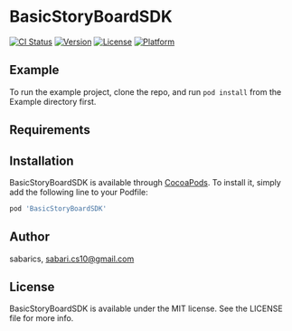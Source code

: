 # BasicStoryBoardSDK

[![CI Status](https://img.shields.io/travis/sabarics/BasicStoryBoardSDK.svg?style=flat)](https://travis-ci.org/sabarics/BasicStoryBoardSDK)
[![Version](https://img.shields.io/cocoapods/v/BasicStoryBoardSDK.svg?style=flat)](https://cocoapods.org/pods/BasicStoryBoardSDK)
[![License](https://img.shields.io/cocoapods/l/BasicStoryBoardSDK.svg?style=flat)](https://cocoapods.org/pods/BasicStoryBoardSDK)
[![Platform](https://img.shields.io/cocoapods/p/BasicStoryBoardSDK.svg?style=flat)](https://cocoapods.org/pods/BasicStoryBoardSDK)

## Example

To run the example project, clone the repo, and run `pod install` from the Example directory first.

## Requirements

## Installation

BasicStoryBoardSDK is available through [CocoaPods](https://cocoapods.org). To install
it, simply add the following line to your Podfile:

```ruby
pod 'BasicStoryBoardSDK'
```

## Author

sabarics, sabari.cs10@gmail.com

## License

BasicStoryBoardSDK is available under the MIT license. See the LICENSE file for more info.
